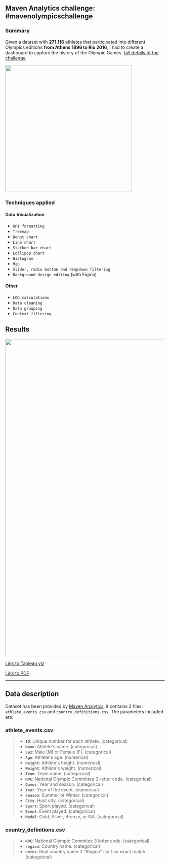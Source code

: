 ## Maven Analytics challenge: #mavenolympicschallenge

### Summary
Given a dataset with **271.116** athletes that participated into different Olympics editions **from Athens 1896 to Rio 2016**, I had to create a dashboard to capture the history of the Olympic Games. [full details of the challenge](https://www.mavenanalytics.io/blog/maven-olympics-challenge)

<div class="img-left"><img src="https://i.imgur.com/Vh35oZB.jpg" width="400"></div>

### Techniques applied

#### Data Visualization
- `KPI formatting`
- `Treemap`
- `Donut chart`
- `Line chart`
- `Stacked bar chart`
- `Lollipop chart`
- `Histogram`
- `Map`
- `Slider, radio button and dropdown filtering`
- `Background design editing` (with Figma)

#### Other
- `LOD calculations`
- `Data cleaning`
- `Data grouping`
- `Context filtering`

## Results

<img src="https://i.imgur.com/RfI1rhM.png" width=1000>

[Link to Tableau viz](https://public.tableau.com/app/profile/gonzalo3304/viz/Olympics_16264021893190/Dashboard_final)

[Link to PDF](https://drive.google.com/file/d/1anQkgX0dFgO7l5hu3n5KAOGlv7iXLW8n/view?usp=sharing)

---

## Data description

Dataset has been provided by [Maven Analytics](https://www.mavenanalytics.io/data-playground), it contains 2 files: `athlete_events.csv` and `country_definitions.csv`. The parameters included are:

### athlete_events.csv
> - **`ID`**: Unique number for each athlete. (categorical)
> - **`Name`**: Athlete's name. (categorical)
> - **`Sex`**: Male (M) or Female (F). (categorical)
> - **`Age`**: Athlete's age. (numerical)
> - **`Height`**: Athlete's height. (numerical)
> - **`Weight`**: Athlete's weight. (numerical)
> - **`Team`**: Team name. (categorical)
> - **`NOC`**: National Olympic Committee 3-letter code. (categorical)
> - **`Games`**: Year and season. (categorical)
> - **`Year`**: Year of the event. (numerical)
> - **`Season`**: Summer or Winter. (categorical)
> - **`City`**: Host city. (categorical)
> - **`Sport`**: Sport played. (categorical)
> - **`Event`**: Event played. (categorical)
> - **`Medal`**: Gold, Silver, Bronze, or NA. (categorical)

### country_definitions.csv
> - **`NOC`**: National Olympic Commitee 3 letter code. (categorical)
> - **`region`**: Country name. (categorical)
> - **`notes`**: Real country name if "Region" isn't an exact match. (categorical)
